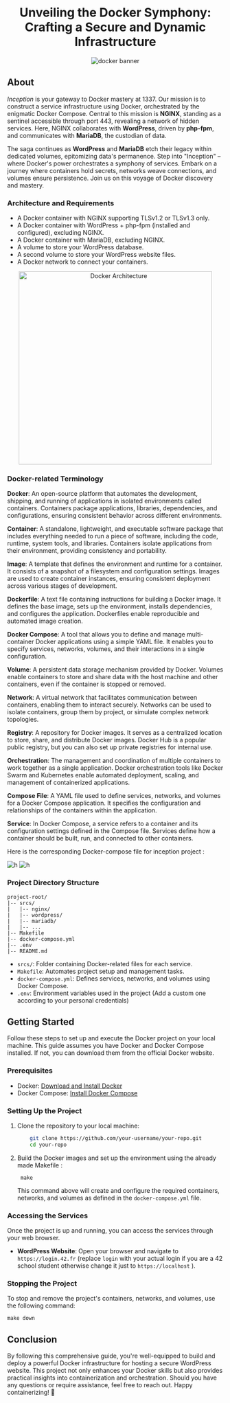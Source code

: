   

<div align="center">
  <h1><strong>Unveiling the Docker Symphony: <br>Crafting a Secure and Dynamic Infrastructure</strong></h1>
</div>

<p align="center">
  <img src="https://dspelaez.github.io/img/thumbnails/docker-art.png" alt="docker banner"/>
</p>

## About

*Inception* is your gateway to Docker mastery at 1337. Our mission is to construct a service infrastructure using Docker, orchestrated by the enigmatic Docker Compose. Central to this mission is **NGINX**, standing as a sentinel accessible through port 443, revealing a network of hidden services. Here, NGINX collaborates with **WordPress**, driven by **php-fpm**, and communicates with **MariaDB**, the custodian of data.

The saga continues as **WordPress** and **MariaDB** etch their legacy within dedicated volumes, epitomizing data's permanence. Step into "Inception" – where Docker's power orchestrates a symphony of services. Embark on a journey where containers hold secrets, networks weave connections, and volumes ensure persistence. Join us on this voyage of Docker discovery and mastery.

### Architecture and Requirements

- A Docker container with NGINX supporting TLSv1.2 or TLSv1.3 only.
- A Docker container with WordPress + php-fpm (installed and configured), excluding NGINX.
- A Docker container with MariaDB, excluding NGINX.
- A volume to store your WordPress database.
- A second volume to store your WordPress website files.
- A Docker network to connect your containers.

<p align="center">
  <img src="https://user-images.githubusercontent.com/54292953/147146268-a616f39a-3f16-41f8-80c9-db5494c3dfe7.png" alt="Docker Architecture" width="450"/>
</p>

### Docker-related Terminology

**Docker**: An open-source platform that automates the development, shipping, and running of applications in isolated environments called containers. Containers package applications, libraries, dependencies, and configurations, ensuring consistent behavior across different environments.

**Container**: A standalone, lightweight, and executable software package that includes everything needed to run a piece of software, including the code, runtime, system tools, and libraries. Containers isolate applications from their environment, providing consistency and portability.

**Image**: A template that defines the environment and runtime for a container. It consists of a snapshot of a filesystem and configuration settings. Images are used to create container instances, ensuring consistent deployment across various stages of development.

**Dockerfile**: A text file containing instructions for building a Docker image. It defines the base image, sets up the environment, installs dependencies, and configures the application. Dockerfiles enable reproducible and automated image creation.

**Docker Compose**: A tool that allows you to define and manage multi-container Docker applications using a simple YAML file. It enables you to specify services, networks, volumes, and their interactions in a single configuration.

**Volume**: A persistent data storage mechanism provided by Docker. Volumes enable containers to store and share data with the host machine and other containers, even if the container is stopped or removed.

**Network**: A virtual network that facilitates communication between containers, enabling them to interact securely. Networks can be used to isolate containers, group them by project, or simulate complex network topologies.

**Registry**: A repository for Docker images. It serves as a centralized location to store, share, and distribute Docker images. Docker Hub is a popular public registry, but you can also set up private registries for internal use.

**Orchestration**: The management and coordination of multiple containers to work together as a single application. Docker orchestration tools like Docker Swarm and Kubernetes enable automated deployment, scaling, and management of containerized applications.

**Compose File**: A YAML file used to define services, networks, and volumes for a Docker Compose application. It specifies the configuration and relationships of the containers within the application.

**Service**: In Docker Compose, a service refers to a container and its configuration settings defined in the Compose file. Services define how a container should be built, run, and connected to other containers.


Here is the corresponding Docker-compose file for inception project : 

![h](https://github.com/mbelouar/Inception/blob/main/images/docker-compose-1.png)
![h](https://github.com/mbelouar/Inception/blob/main/images/docker-compose-2.png)

### Project Directory Structure
    project-root/
    |-- srcs/
    |   |-- nginx/
    |   |-- wordpress/
    |   |-- mariadb/
    |   |-- ...
    |-- Makefile
    |-- docker-compose.yml
    |-- .env
    |-- README.md

-   `srcs/`: Folder containing Docker-related files for each service.
-   `Makefile`: Automates project setup and management tasks.
-   `docker-compose.yml`: Defines services, networks, and volumes using Docker Compose.
-   `.env`: Environment variables used in the project (Add a custom one according to your personal credentials)

## Getting Started

Follow these steps to set up and execute the Docker project on your local machine. This guide assumes you have Docker and Docker Compose installed. If not, you can download them from the official Docker website.

### Prerequisites

-   Docker: [Download and Install Docker](https://www.docker.com/get-started)
-   Docker Compose: [Install Docker Compose](https://docs.docker.com/compose/install/)

### Setting Up the Project

1.  Clone the repository to your local machine:
	```bash
		git clone https://github.com/your-username/your-repo.git
		cd your-repo
2. Build the Docker images and set up the environment using the already made Makefile :
			
		make
	This command above will create and configure the required containers, networks, and volumes as defined in the `docker-compose.yml` file.
### Accessing the Services

Once the project is up and running, you can access the services through your web browser.

-   **WordPress Website**: Open your browser and navigate to `https://login.42.fr` (replace `login` with your actual login if you are a 42 school student otherwise change it just to `https://localhost` ).
### Stopping the Project

To stop and remove the project's containers, networks, and volumes, use the following command:

	make down

## Conclusion

By following this comprehensive guide, you're well-equipped to build and deploy a powerful Docker infrastructure for hosting a secure WordPress website. This project not only enhances your Docker skills but also provides practical insights into containerization and orchestration.
Should you have any questions or require assistance, feel free to reach out. Happy containerizing! 🚀
